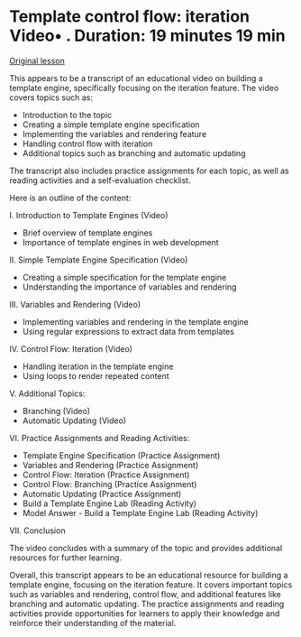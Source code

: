 # Template control flow: iteration Video• . Duration: 19 minutes 19 min

[Original lesson](https://www.coursera.org/learn/uol-web-development/lecture/7QvQm/template-control-flow-iteration)

This appears to be a transcript of an educational video on building a template engine, specifically focusing on the iteration feature. The video covers topics such as:

* Introduction to the topic
* Creating a simple template engine specification
* Implementing the variables and rendering feature
* Handling control flow with iteration
* Additional topics such as branching and automatic updating

The transcript also includes practice assignments for each topic, as well as reading activities and a self-evaluation checklist.

Here is an outline of the content:

I. Introduction to Template Engines (Video)

* Brief overview of template engines
* Importance of template engines in web development

II. Simple Template Engine Specification (Video)

* Creating a simple specification for the template engine
* Understanding the importance of variables and rendering

III. Variables and Rendering (Video)

* Implementing variables and rendering in the template engine
* Using regular expressions to extract data from templates

IV. Control Flow: Iteration (Video)

* Handling iteration in the template engine
* Using loops to render repeated content

V. Additional Topics:

* Branching (Video)
* Automatic Updating (Video)

VI. Practice Assignments and Reading Activities:

* Template Engine Specification (Practice Assignment)
* Variables and Rendering (Practice Assignment)
* Control Flow: Iteration (Practice Assignment)
* Control Flow: Branching (Practice Assignment)
* Automatic Updating (Practice Assignment)
* Build a Template Engine Lab (Reading Activity)
* Model Answer - Build a Template Engine Lab (Reading Activity)

VII. Conclusion

The video concludes with a summary of the topic and provides additional resources for further learning.

Overall, this transcript appears to be an educational resource for building a template engine, focusing on the iteration feature. It covers important topics such as variables and rendering, control flow, and additional features like branching and automatic updating. The practice assignments and reading activities provide opportunities for learners to apply their knowledge and reinforce their understanding of the material.

